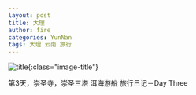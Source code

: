 ```yaml
---
layout: post
title: 大理
author: fire
categories: YunNan 
tags: 大理 云南 旅行
---
```


![title](https://image.sideproject.cn/titlex/title_007.jpg){:class="image-title"}

第3天，崇圣寺，崇圣三塔
洱海游船
 旅行日记－Day Three 